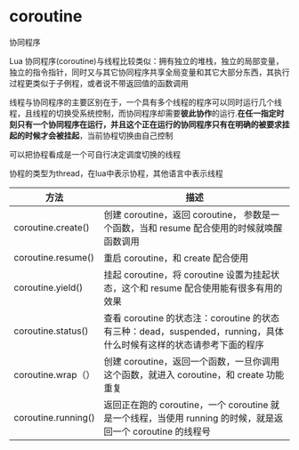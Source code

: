 # coroutine

协同程序

Lua 协同程序(coroutine)与线程比较类似：拥有独立的堆栈，独立的局部变量，独立的指令指针，同时又与其它协同程序共享全局变量和其它大部分东西，其执行过程更类似于子例程，或者说不带返回值的函数调用 

线程与协同程序的主要区别在于，一个具有多个线程的程序可以同时运行几个线程，且线程的切换受系统控制，而协同程序却需要**彼此协作**的运行.**在任一指定时刻只有一个协同程序在运行，并且这个正在运行的协同程序只有在明确的被要求挂起的时候才会被挂起**，当前协程切换由自己控制

可以把协程看成是一个可自行决定调度切换的线程

协程的类型为thread，在lua中表示协程，其他语言中表示线程

| 方法                  | 描述                                                                             |
| ------------------- | ------------------------------------------------------------------------------ |
| coroutine.create()  | 创建 coroutine，返回 coroutine， 参数是一个函数，当和 resume 配合使用的时候就唤醒函数调用                    |
| coroutine.resume()  | 重启 coroutine，和 create 配合使用                                                     |
| coroutine.yield()   | 挂起 coroutine，将 coroutine 设置为挂起状态，这个和 resume 配合使用能有很多有用的效果                      |
| coroutine.status()  | 查看 coroutine 的状态注：coroutine 的状态有三种：dead，suspended，running，具体什么时候有这样的状态请参考下面的程序 |
| coroutine.wrap（）    | 创建 coroutine，返回一个函数，一旦你调用这个函数，就进入 coroutine，和 create 功能重复                      |
| coroutine.running() | 返回正在跑的 coroutine，一个 coroutine 就是一个线程，当使用 running 的时候，就是返回一个 coroutine 的线程号     |
